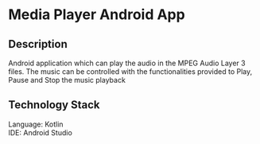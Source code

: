 # Media Player Android App

## Description
Android application which can play the audio in the MPEG Audio Layer 3 files. The music can be controlled with the functionalities provided to Play, Pause and Stop the music playback

## Technology Stack
Language: Kotlin  
IDE: Android Studio
